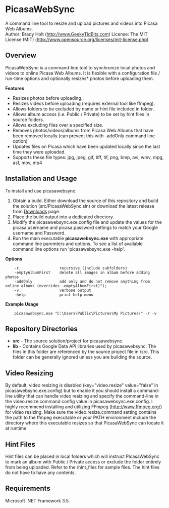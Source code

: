 # PicasaWebSync
A command line tool to resize and upload pictures and videos into Picasa Web Albums.  
Author: Brady Holt (http://www.GeekyTidBits.com)
License: The MIT License (MIT) (http://www.opensource.org/licenses/mit-license.php)

Overview
---
PicasaWebSync is a command-line tool to synchronize local photos and videos to online Picasa Web Albums. It is flexible with a configuration file / run-time options and optionally resizes* photos before uploading them.

**Features**

- Resizes photos before uploading.
- Resizes videos before uploading (requires external tool like ffmpeg).
- Allows folders to be excluded by name or hint file included in folder.
- Allows album access (i.e. Public / Private) to be set by hint files in source folders.
- Allows excluding files over a specified size.
- Removes photos/videos/albums from Picasa Web Albums that have been removed locally (can prevent this with -addOnly command line option)
- Updates files on Picasa which have been updated locally since the last time they were uploaded.
- Supports these file types: jpg, jpeg, gif, tiff, tif, png, bmp, avi, wmv, mpg, asf, mov, mp4

Installation and Usage
---

To install and use picasawebsync:

1. Obtain a build.  Either download the source of this repository and build the solution (src/PicasaWebSync.sln) or download the latest release from [Downloads](https://github.com/bradyholt/PicasaWebSync/downloads) page.
2. Place the build output into a dedicated directory. 
3. Modify the picasawebsync.exe.config file and update the values for the picasa.username and picasa.password settings to match your Google username and Password.
4. Run the main executable **picasawebsync.exe** with appropriate command line paremters and options.  To see a list of available command line options run 'picasawebsync.exe -help'.
                                               
**Options**

		-r,                 recursive (include subfolders)
		-emptyAlbumFirst    delete all images in album before adding photos
		-addOnly            add only and do not remove anything from online albums (overrides -emptyAlbumFirst)");
		-v,                 verbose output
		-help               print help menu
	
**Example Usage**

		picasawebsync.exe "C:\Users\Public\Pictures\My Pictures\" -r -v


Repository Directories
---

- **src** - The source solution/project for picasawebsync.
- **lib** - Contains Google Data API libraries used by picasawebsync.  The files in this folder are referenced by the source project file in /src.  This folder can be generally ignored unless you are building the source.

Video Resizing
---
By default, video resizing is disabled (key="video.resize" value="false" in picasawebsync.exe.config) but to enable it you should 
install a command-line utility that can handle video resizing and specify the command-line in the video.resize.command config value in
picasawebsync.exe.config.  I highly recommend installing and utilizing FFmpeg (http://www.ffmpeg.org/) for video resizing.  Make sure the 
video.resize.command setting contains the path to the ffmpeg executable or your PATH environment include the directory where this executable
resizes so that PicasaWebSync can locate it at runtime.

Hint Files
---
Hint files can be placed in local folders which will instruct PicasaWebSync to mark an album with Public / Private access or exclude
the folder entirely from being uploaded.  Refer to the /hint_files for sample files.  The hint files do not have to have any contents.

Requirements
---
Microsoft .NET Framework 3.5.

